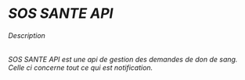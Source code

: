 # _SOS SANTE API_

###### _Description_

_SOS SANTE API est une api de gestion des demandes de don de sang._
_Celle ci concerne tout ce qui est notification._ 
